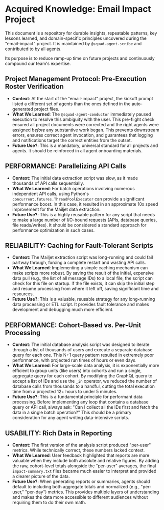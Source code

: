 # Acquired Knowledge: Email Impact Project

This document is a repository for durable insights, repeatable patterns, key lessons learned, and domain-specific principles uncovered during the "email-impact" project. It is maintained by `@squad-agent-scribe` and contributed to by all agents.

Its purpose is to reduce ramp-up time on future projects and continuously compound our team's expertise. 

## Project Management Protocol: Pre-Execution Roster Verification
- **Context**: At the start of the "email-impact" project, the kickoff prompt listed a different set of agents than the ones defined in the auto-generated project files.
- **What We Learned**: The `@squad-agent-conductor` immediately paused execution to resolve this ambiguity with the user. This pre-flight check ensured all project documents were corrected and the right agents were assigned *before* any substantive work began. This prevents downstream errors, ensures correct agent invocation, and guarantees that logging and notifications target the correct entities from the outset.
- **Future Use?**: This is a mandatory, universal standard for all projects and agents. It should be reinforced in all agent onboarding materials.

## PERFORMANCE: Parallelizing API Calls
- **Context**: The initial data extraction script was slow, as it made thousands of API calls sequentially.
- **What We Learned**: For batch operations involving numerous independent API calls, using Python's `concurrent.futures.ThreadPoolExecutor` can provide a significant performance boost. In this case, it resulted in an approximate 10x speed improvement for the Mailjet data extraction.
- **Future Use?**: This is a highly reusable pattern for any script that needs to make a large number of I/O-bound requests (APIs, database queries, file reads/writes). It should be considered a standard approach for performance optimization in such cases.

## RELIABILITY: Caching for Fault-Tolerant Scripts
- **Context**: The Mailjet extraction script was long-running and could fail partway through, forcing a complete restart and wasting API calls.
- **What We Learned**: Implementing a simple caching mechanism can make scripts more robust. By saving the result of the initial, expensive data pull (e.g., the list of all message IDs) to a local file, the script can check for this file on startup. If the file exists, it can skip the initial step and resume processing from where it left off, saving significant time and resources.
- **Future Use?**: This is a valuable, reusable strategy for any long-running data processing or ETL script. It provides fault tolerance and makes development and debugging much more efficient.

## PERFORMANCE: Cohort-Based vs. Per-Unit Processing
- **Context**: The initial database analysis script was designed to iterate through a list of thousands of users and execute a separate database query for each one. This N+1 query pattern resulted in extremely poor performance, with projected run times of hours or even days.
- **What We Learned**: For large-scale data analysis, it is exponentially more efficient to group units (like users) into cohorts and run a single, aggregate query for each cohort. By modifying the GraphQL query to accept a list of IDs and use the `_in` operator, we reduced the number of database calls from thousands to a handful, cutting the total execution time from a projected 12+ hours to under 5 minutes.
- **Future Use?**: This is a fundamental principle for performant data processing. Before implementing any loop that contains a database query or API call, always ask: "Can I collect all the IDs first and fetch the data in a single batch operation?" This should be a primary consideration for any agent writing data-intensive scripts.

## USABILITY: Rich Data in Reporting
- **Context**: The first version of the analysis script produced "per-user" metrics. While technically correct, these numbers lacked context.
- **What We Learned**: User feedback highlighted that reports are more valuable when they include both absolute and relative figures. By adding the raw, cohort-level totals alongside the "per-user" averages, the final `impact-summary.txt` files became much easier to interpret and provided a clearer picture of the data.
- **Future Use?**: When generating reports or summaries, agents should default to including both aggregate totals and normalized (e.g., "per-user," "per-day") metrics. This provides multiple layers of understanding and makes the data more accessible to different audiences without requiring them to do their own math. 